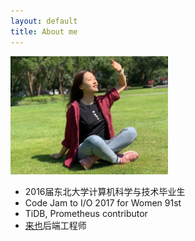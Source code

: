 ```yaml
---
layout: default
title: About me
---
```


<div align="left">
    <img width="50%" height="50%" src="photo.jpeg"/>
</div>

- 2016届东北大学计算机科学与技术毕业生
- Code Jam to I/O 2017 for Women 91st
- TiDB, Prometheus contributor
- [来也](https://www.laiye.com)后端工程师
